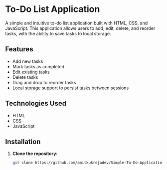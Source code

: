 # To-Do List Application

A simple and intuitive to-do list application built with HTML, CSS, and JavaScript. This application allows users to add, edit, delete, and reorder tasks, with the ability to save tasks to local storage.

## Features

- Add new tasks
- Mark tasks as completed
- Edit existing tasks
- Delete tasks
- Drag and drop to reorder tasks
- Local storage support to persist tasks between sessions

## Technologies Used

- HTML
- CSS
- JavaScript

## Installation

1. **Clone the repository**:
   ```bash
   git clone https://github.com/amitkukrejadev/Simple-To-Do-Application
